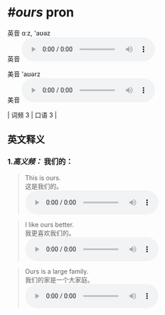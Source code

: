 # ***\#ours*** pron
英音 ɑːz, 'aʊəz  
英音
<audio src="./media/ours-B.aac" controls="controls"></audio>

美音 'aʊərz  
美音
<audio src="./media/ours.aac" controls="controls"></audio>



| 词频 3 | 口语 3 |  

英文释义
---
### 1.*高义频：* **我们的：**  

 > This is ours.  
 > 这是我们的。    
<audio src="./media/ours-1.aac" controls="controls"></audio>

 > I like ours better.  
 > 我更喜欢我们的。    
<audio src="./media/ours-2.aac" controls="controls"></audio>

 > Ours is a large family.  
 > 我们的家是一个大家庭。    
<audio src="./media/ours-3.aac" controls="controls"></audio>


